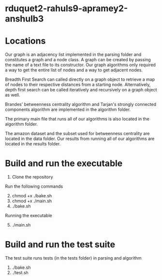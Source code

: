 # rduquet2-rahuls9-apramey2-anshulb3

# Locations
Our graph is an adjacency list implemented in the parsing folder and constitutes a graph and a node class. A graph can be created by passing the name of a text file to its constructor. Our graph algorithms only required a way to get the entire list of nodes and a way to get adjacent nodes.

Breadth First Search can called directly on a graph object to retrieve a map of nodes to their respective distances from a starting node. Alternatively, depth first search can be called iteratively and recursively on a graph object as well.

Brandes' betweenness centrality algorithm and Tarjan's strongly connected components algorithm are implemented in the algorithm folder. 

The primary main file that runs all of our algorithms is also located in the algorithm folder.

The amazon dataset and the subset used for betweenness centrality are located in the data folder. Our results from running all of our algorithms are located in the results folder.


# Build and run the executable
1. Clone the repository

Run the following commands

2. chmod +x ./bake.sh
3. chmod +x ./main.sh
4. ./bake.sh

Running the executable

5. ./main.sh


# Build and run the test suite
The test suite runs tests (in the tests folder) in parsing and algorithm
1. ./bake.sh
2. ./test.sh
